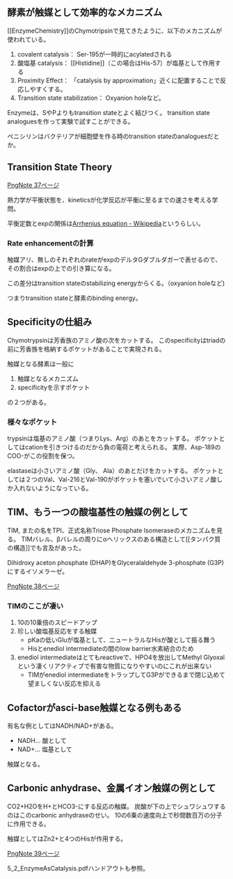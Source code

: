 ## 酵素が触媒として効率的なメカニズム

[[EnzymeChemistry]]のChymotripsinで見てきたように、以下のメカニズムが使われている。

1. covalent catalysis： Ser-195が一時的にacylatedされる
2. 酸塩基 catalysis： [[Histidine]]（この場合はHis-57）が塩基として作用する
3. Proximity Effect： 「catalysis by approximation」近くに配置することで反応しやすくする。
4. Transition state stabilization： Oxyanion holeなど。

Enzymeは、SやPよりもtransition stateとよく結びつく。
transition state analoguesを作って実験で試すことができる。

ペニシリンはバクテリアが細胞壁を作る時のtransition stateのanaloguesだとか。

## Transition State Theory

[PngNote 37ページ](https://karino2.github.io/ImageGallery/Biochemistry705x.html#lg=1&slide=36)

熱力学が平衡状態を、kineticsが化学反応が平衡に至るまでの速さを考える学問。

平衡定数とexpの関係は[Arrhenius equation - Wikipedia](https://en.wikipedia.org/wiki/Arrhenius_equation)というらしい。

### Rate enhancementの計算

触媒アリ、無しのそれぞれのrateがexpのデルタGダブルダガーで表せるので、その割合はexpの上での引き算になる。

この差分はtransition stateのstabilizing energyからくる。（oxyanion holeなど)

つまりtransition stateと酵素のbinding energy。

## Specificityの仕組み

Chymotrypsinは芳香族のアミノ酸の次をカットする。
このspecificityはtriadの前に芳香族を格納するポケットがあることで実現される。

触媒となる酵素は一般に

1. 触媒となるメカニズム
2. specificityを示すポケット

の２つがある。

### 様々なポケット

trypsinは塩基のアミノ酸（つまりLys、Arg）のあとをカットする。
ポケットとしてはcationを引きつけるのだから負の電荷と考えられる。
実際、Asp-189のCOO-がこの役割を保つ。

elastaseは小さいアミノ酸（Gly、 Ala）のあとだけをカットする。
ポケットとしては２つのVal、Val-216とVal-190がポケットを塞いでいて小さいアミノ酸しか入れないようになっている。

## TIM、もう一つの酸塩基性の触媒の例として

TIM, またの名をTPI、正式名称Triose Phosphate Isomeraseのメカニズムを見る。
TIMバレル、βバレルの周りにαヘリックスのある構造として[[タンパク質の構造]]でも言及があった。

Dihidroxy aceton phosphate (DHAP)をGlyceralaldehyde 3-phosphate (G3P)にするイソメラーゼ。

[PngNote 38ページ](https://karino2.github.io/ImageGallery/Biochemistry705x.html#lg=1&slide=37)

### TIMのここが凄い

1. 10の10乗倍のスピードアップ
2. 珍しい酸塩基反応をする触媒
   - pKaの低いGluが塩基として、ニュートラルなHisが酸として振る舞う
   - Hisとenediol intermediateの間のlow barrier水素結合のため
3.  enediol intermediateはとてもreactiveで、HPO4を放出してMethyl Glyoxalという凄くリアクティブで有害な物質になりやすいのにこれが出来ない
    - TIMがenediol intermediateをトラップしてG3Pができるまで閉じ込めて望ましくない反応を抑える

## Cofactorがasci-base触媒となる例もある

有名な例としてはNADH/NAD+がある。

- NADH... 酸として
- NAD+... 塩基として

触媒となる。

## Carbonic anhydrase、金属イオン触媒の例として

CO2+H2OをH+とHCO3-にする反応の触媒。
炭酸が下の上でシュワシュワするのはこのcarbonic anhydraseのせい。
10の6乗の速度向上で秒間数百万の分子に作用できる。

触媒としてはZn2+と4つのHisが作用する。

[PngNote 39ページ](https://karino2.github.io/ImageGallery/Biochemistry705x.html#lg=1&slide=38)

5_2_EnzymeAsCatalysis.pdfハンドアウトも参照。
